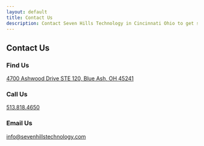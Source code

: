 ```yaml
---
layout: default
title: Contact Us
description: Contact Seven Hills Technology in Cincinnati Ohio to get started with your software development or technology project today.
---
```

<script async defer id="mapScript" src="https://maps.googleapis.com/maps/api/js?key=AIzaSyD6xMX3ed5ioFtxeQju5wddbWkcDfTeyug&callback=initMap"></script>
<section class="sh-intro">
    <div class="sh-tagline">
        <h1 class="sh-header-lines"><span>Contact Us</span></h1>
    </div>
    <div class="sh-description"></div>
    <div class="sh-contact-us">
        <div class="sh-contact-wrapper">
            <div>
                <script charset="utf-8" type="text/javascript" src="//js.hsforms.net/forms/shell.js"></script>
                <script tyle='text/javascript'>
                    hbspt.forms.create({
                        portalId: "2280641",
                        formId: "63598159-13e3-4c66-992a-acfe9f4afc3f"
                    });
                </script>
            </div>
            <div>
                <div class="contact-info">
                    <div class="sh-contact-section sh-find-us">
                        <h3>Find Us</h3>
                        <a href="https://www.google.com/maps/dir/Seven+Hills+Technology+4700+Ashwood+Dr,+Blue+Ash,+OH+45241//@39.2695923,-84.3749387,15z"
                            rel="noopener" target="_blank">4700 Ashwood Drive STE 120, Blue Ash, OH 45241</a>
                    </div>
                    <div class="sh-contact-section sh-call-us">
                        <h3>Call Us</h3>
                        <a href="tel:+15138184650">513.818.4650</a>
                    </div>
                    <div class="sh-contact-section sh-email-us">
                        <h3>Email Us</h3>
                        <a href="mailto:info@sevenhillstechnology.com">info@sevenhillstechnology.com</a>
                    </div>
                </div>
            </div>
        </div>
        <div class="map"></div>
    </div>
</section>
<script type="text/javascript">
    function initMap() {
        // The location of Sevenhills
        var sevenhills = { lat: 39.2718967, lng: -84.3743106 };
        // The map, centered at Sevenhills
        var elements = document.getElementsByClassName("map");
        for (var i = 0; i < elements.length; i++) {
            var element = elements[i];
            var map = new google.maps.Map(
                element, {
                    zoom: 14,
                    center: sevenhills,
                    styles: [
                        {
                            "elementType": "geometry",
                            "stylers": [
                                {
                                    "color": "#f5f5f5"
                                }
                            ]
                        },
                        {
                            "elementType": "labels.icon",
                            "stylers": [
                                {
                                    "visibility": "off"
                                }
                            ]
                        },
                        {
                            "elementType": "labels.text.fill",
                            "stylers": [
                                {
                                    "color": "#616161"
                                }
                            ]
                        },
                        {
                            "elementType": "labels.text.stroke",
                            "stylers": [
                                {
                                    "color": "#f5f5f5"
                                }
                            ]
                        },
                        {
                            "featureType": "administrative.land_parcel",
                            "elementType": "labels.text.fill",
                            "stylers": [
                                {
                                    "color": "#bdbdbd"
                                }
                            ]
                        },
                        {
                            "featureType": "poi",
                            "elementType": "geometry",
                            "stylers": [
                                {
                                    "color": "#eeeeee"
                                }
                            ]
                        },
                        {
                            "featureType": "poi",
                            "elementType": "labels.text.fill",
                            "stylers": [
                                {
                                    "color": "#757575"
                                }
                            ]
                        },
                        {
                            "featureType": "poi.park",
                            "elementType": "geometry",
                            "stylers": [
                                {
                                    "color": "#e5e5e5"
                                }
                            ]
                        },
                        {
                            "featureType": "poi.park",
                            "elementType": "labels.text.fill",
                            "stylers": [
                                {
                                    "color": "#9e9e9e"
                                }
                            ]
                        },
                        {
                            "featureType": "road",
                            "elementType": "geometry",
                            "stylers": [
                                {
                                    "color": "#ffffff"
                                }
                            ]
                        },
                        {
                            "featureType": "road.arterial",
                            "elementType": "labels.text.fill",
                            "stylers": [
                                {
                                    "color": "#757575"
                                }
                            ]
                        },
                        {
                            "featureType": "road.highway",
                            "elementType": "geometry",
                            "stylers": [
                                {
                                    "color": "#dadada"
                                }
                            ]
                        },
                        {
                            "featureType": "road.highway",
                            "elementType": "geometry.fill",
                            "stylers": [
                                {
                                    "color": "#5bdaff"
                                }
                            ]
                        },
                        {
                            "featureType": "road.highway",
                            "elementType": "labels.text.fill",
                            "stylers": [
                                {
                                    "color": "#616161"
                                }
                            ]
                        },
                        {
                            "featureType": "road.local",
                            "elementType": "labels.text.fill",
                            "stylers": [
                                {
                                    "color": "#9e9e9e"
                                }
                            ]
                        },
                        {
                            "featureType": "transit.line",
                            "elementType": "geometry",
                            "stylers": [
                                {
                                    "color": "#e5e5e5"
                                }
                            ]
                        },
                        {
                            "featureType": "transit.station",
                            "elementType": "geometry",
                            "stylers": [
                                {
                                    "color": "#eeeeee"
                                }
                            ]
                        },
                        {
                            "featureType": "water",
                            "elementType": "geometry",
                            "stylers": [
                                {
                                    "color": "#c9c9c9"
                                }
                            ]
                        },
                        {
                            "featureType": "water",
                            "elementType": "geometry.fill",
                            "stylers": [
                                {
                                    "color": "#baebfe"
                                }
                            ]
                        },
                        {
                            "featureType": "water",
                            "elementType": "labels.text.fill",
                            "stylers": [
                                {
                                    "color": "#9e9e9e"
                                }
                            ]
                        }
                    ]
                });
            // The marker, positioned at Sevenhills
            var marker = new google.maps.Marker({ position: sevenhills, map: map });
        }
    }
</script>